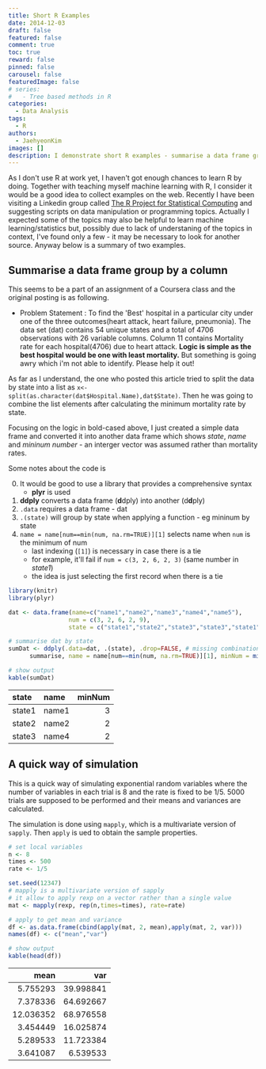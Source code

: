 ```yaml
---
title: Short R Examples
date: 2014-12-03
draft: false
featured: false
comment: true
toc: true
reward: false
pinned: false
carousel: false
featuredImage: false
# series:
#   - Tree based methods in R
categories:
  - Data Analysis
tags:
  - R
authors:
  - JaehyeonKim
images: []
description: I demonstrate short R examples - summarise a data frame group by a column and a quick way of implementing simulation
---
```


As I don't use R at work yet, I haven't got enough chances to learn R by doing. Together with teaching myself machine learning with R, I consider it would be a good idea to collect examples on the web. Recently I have been visiting a Linkedin group called [The R Project for Statistical Computing](http://www.linkedin.com/groups/R-Project-Statistical-Computing-77616?home=&gid=77616&trk=anet_ug_hm) and suggesting scripts on data manipulation or programming topics. Actually I expected some of the topics may also be helpful to learn machine learning/statistics but, possibly due to lack of understaning of the topics in context, I've found only a few - it may be necessary to look for another source. Anyway below is a summary of two examples.

## Summarise a data frame group by a column

This seems to be a part of an assignment of a Coursera class and the original posting is as following.

- Problem Statement : To find the 'Best' hospital in a particular city under one of the three outcomes(heart attack, heart failure, pneumonia). The data set (dat) contains 54 unique states and a total of 4706 observations with 26 variable columns. Column 11 contains Mortality rate for each hospital(4706) due to heart attack. **Logic is simple as the best hospital would be one with least mortality.** But something is going awry which i'm not able to identify. Please help it out!

As far as I understand, the one who posted this article tried to split the data by state into a list as `x<- split(as.character(dat$Hospital.Name),dat$State)`. Then he was going to combine the list elements after calculating the minimum mortality rate by state.  

Focusing on the logic in bold-cased above, I just created a simple data frame and converted it into another data frame which shows _state_, _name_ and _mininum number_ - an interger vector was assumed rather than mortality rates.

Some notes about the code is

0. It would be good to use a library that provides a comprehensive syntax
    - **plyr** is used
1. **ddply** converts a data frame (**d**dply) into another (d**d**ply)
2. `.data` requires a data frame - dat
3. `.(state)` will group by state when applying a function - eg mininum by state
4. `name = name[num==min(num, na.rm=TRUE)][1]` selects name when `num` is the minimum of num
    - last indexing (`[1]`) is necessary in case there is a tie
    - for example, it'll fail if `num = c(3, 2, 6, 2, 3)` (same number in _state1_)
    - the idea is just selecting the first record when there is a tie


```r
library(knitr)
library(plyr)
```


```r
dat <- data.frame(name=c("name1","name2","name3","name4","name5"),
                 num = c(3, 2, 6, 2, 9),
                 state = c("state1","state2","state3","state3","state1"))

# summarise dat by state
sumDat <- ddply(.data=dat, .(state), .drop=FALSE, # missing combination kept
      summarise, name = name[num==min(num, na.rm=TRUE)][1], minNum = min(num, na.rm=TRUE))

# show output
kable(sumDat)
```



|state  |name  | minNum|
|:------|:-----|------:|
|state1 |name1 |      3|
|state2 |name2 |      2|
|state3 |name4 |      2|


## A quick way of simulation

This is a quick way of simulating exponential random variables where the number of variables in each trial is 8 and the rate is fixed to be 1/5. 5000 trials are supposed to be performed and their means and variances are calculated.

The simulation is done using `mapply`, which is a multivariate version of `sapply`. Then `apply` is ued to obtain the sample properties.


```r
# set local variables
n <- 8
times <- 500
rate <- 1/5

set.seed(12347)
# mapply is a multivariate version of sapply
# it allow to apply rexp on a vector rather than a single value
mat <- mapply(rexp, rep(n,times=times), rate=rate)

# apply to get mean and variance
df <- as.data.frame(cbind(apply(mat, 2, mean),apply(mat, 2, var)))
names(df) <- c("mean","var")

# show output
kable(head(df))
```



|      mean|       var|
|---------:|---------:|
|  5.755293| 39.998841|
|  7.378336| 64.692667|
| 12.036352| 68.976558|
|  3.454449| 16.025874|
|  5.289533| 11.723384|
|  3.641087|  6.539533|
